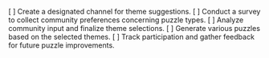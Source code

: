 [ ] Create a designated channel for theme suggestions.
[ ] Conduct a survey to collect community preferences concerning puzzle types.
[ ] Analyze community input and finalize theme selections.
[ ] Generate various puzzles based on the selected themes.
[ ] Track participation and gather feedback for future puzzle improvements.